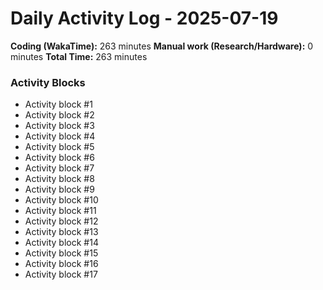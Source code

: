 # Daily Activity Log - 2025-07-19

**Coding (WakaTime):** 263 minutes
**Manual work (Research/Hardware):** 0 minutes
**Total Time:** 263 minutes

### Activity Blocks
- Activity block #1
- Activity block #2
- Activity block #3
- Activity block #4
- Activity block #5
- Activity block #6
- Activity block #7
- Activity block #8
- Activity block #9
- Activity block #10
- Activity block #11
- Activity block #12
- Activity block #13
- Activity block #14
- Activity block #15
- Activity block #16
- Activity block #17

